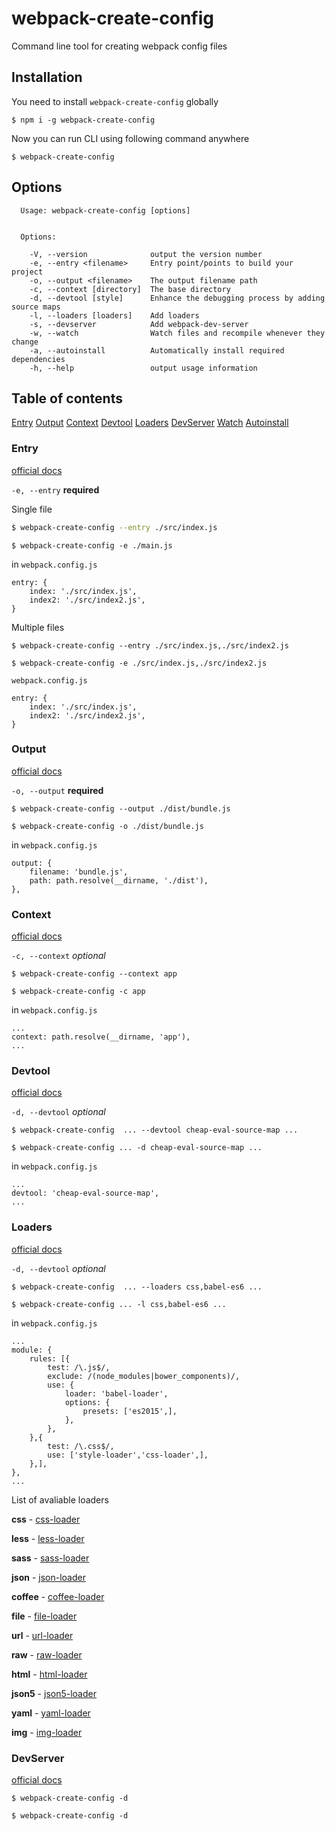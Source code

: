 # webpack-create-config
Command line tool for creating webpack config files
## Installation
You need to install `webpack-create-config` globally
```
$ npm i -g webpack-create-config
```
Now you can run CLI using following command anywhere
```
$ webpack-create-config
```
## Options
```
  Usage: webpack-create-config [options]


  Options:

    -V, --version              output the version number
    -e, --entry <filename>     Entry point/points to build your project
    -o, --output <filename>    The output filename path
    -c, --context [directory]  The base directory
    -d, --devtool [style]      Enhance the debugging process by adding source maps
    -l, --loaders [loaders]    Add loaders
    -s, --devserver            Add webpack-dev-server
    -w, --watch                Watch files and recompile whenever they change
    -a, --autoinstall          Automatically install required dependencies
    -h, --help                 output usage information
```
## Table of contents
[Entry](#entry)
[Output](#output)
[Context](#context)
[Devtool](#devtool)
[Loaders](#loaders)
[DevServer](#devserver)
[Watch](#watch)
[Autoinstall](#autoinstall)

### Entry
[official docs](https://webpack.js.org/configuration/entry-context/#entry)

`-e, --entry` **required**


Single file
```bash
$ webpack-create-config --entry ./src/index.js
```
```
$ webpack-create-config -e ./main.js
```
in `webpack.config.js`
```
entry: {
    index: './src/index.js',
    index2: './src/index2.js',
}
```
Multiple files
```
$ webpack-create-config --entry ./src/index.js,./src/index2.js
```
```
$ webpack-create-config -e ./src/index.js,./src/index2.js
```
`webpack.config.js`
```
entry: {
    index: './src/index.js',
    index2: './src/index2.js',
}
```

### Output
[official docs](https://webpack.js.org/configuration/entry-context/#output)

`-o, --output` **required**

```
$ webpack-create-config --output ./dist/bundle.js
```
```
$ webpack-create-config -o ./dist/bundle.js
```
in `webpack.config.js`
```
output: {
    filename: 'bundle.js',
    path: path.resolve(__dirname, './dist'),
},
```
### Context
[official docs](https://webpack.js.org/configuration/entry-context/#context)

`-c, --context` *optional*

```
$ webpack-create-config --context app
```
```
$ webpack-create-config -c app
```
in `webpack.config.js`
```
...
context: path.resolve(__dirname, 'app'),
...
```

### Devtool

[official docs](https://webpack.js.org/configuration/devtool/#devtool)

`-d, --devtool` *optional*

```
$ webpack-create-config  ... --devtool cheap-eval-source-map ...
```
```
$ webpack-create-config ... -d cheap-eval-source-map ...
```
in `webpack.config.js`
```
...
devtool: 'cheap-eval-source-map',
...
```

### Loaders
[official docs](https://webpack.js.org/concepts/loaders/)

`-d, --devtool` *optional*

```
$ webpack-create-config  ... --loaders css,babel-es6 ...
```
```
$ webpack-create-config ... -l css,babel-es6 ...
```
in `webpack.config.js`
```
...
module: {
    rules: [{
        test: /\.js$/,
        exclude: /(node_modules|bower_components)/,
        use: {
            loader: 'babel-loader',
            options: {
                presets: ['es2015',],
            },
        },
    },{
        test: /\.css$/,
        use: ['style-loader','css-loader',],
    },],
},
...
```
List of avaliable loaders

**css** - [css-loader](https://github.com/webpack-contrib/css-loader)

**less** - [less-loader](https://github.com/webpack-contrib/less-loader)

**sass** - [sass-loader](https://github.com/webpack-contrib/sass-loader)

**json** - [json-loader](https://github.com/webpack-contrib/json-loader)

**coffee** - [coffee-loader](https://github.com/webpack-contrib/coffee-loader)

**file** - [file-loader](https://github.com/webpack-contrib/file-loader)

**url** - [url-loader](https://github.com/webpack-contrib/url-loader)

**raw** - [raw-loader](https://github.com/webpack-contrib/raw-loader)

**html** - [html-loader](https://github.com/webpack-contrib/html-loader)

**json5** - [json5-loader](https://github.com/webpack-contrib/json5-loader)

**yaml** - [yaml-loader](https://github.com/webpack-contrib/yaml-loader)

**img** - [img-loader](https://github.com/webpack-contrib/img-loader)

### DevServer
[official docs](https://webpack.js.org/configuration/dev-server/#devserver)
```
$ webpack-create-config -d
```
```
$ webpack-create-config -d
```

